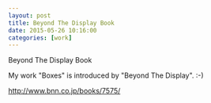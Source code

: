 ```yaml
---
layout: post
title: Beyond The Display Book
date: 2015-05-26 10:16:00
categories: [work]
---
```

Beyond The Display Book

My work "Boxes" is introduced by "Beyond The Display". :-)

http://www.bnn.co.jp/books/7575/
